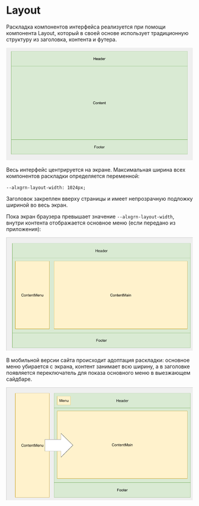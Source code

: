 # Layout
Раскладка компонентов интерфейса реализуется при помощи компонента Layout, который в своей основе использует традиционную структуру из заголовка, контента и футера.

![Главная раскладка](Layout-main.png)

Весь интерфейс центрируется на экране. Максимальная ширина всех компонентов раскладки определяется переменной:

```
--alxgrn-layout-width: 1024px;
```

Заголовок закреплен вверху страницы и имеет непрозрачную подложку шириной во весь экран.

Пока экран браузера превышает значение `--alxgrn-layout-width`, внутри контента отображается основное меню (если передано из приложения):

![Главное меню](./Layout-mainmenu.png)

В мобильной версии сайта происходит адоптация раскладки: основное меню убирается с экрана, контент занимает всю ширину, а в заголовке появляется переключатель для показа основного меню в выезжающем сайдбаре.

![Главное меню](./Layout-sidemenu.png)

